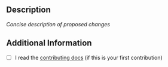 ## Description

_Concise description of proposed changes_

## Additional Information

- [ ] I read the [contributing docs](https://github.com/GuardianUI/guardianui/blob/main/CONTRIBUTING.md) (if this is your first contribution)
